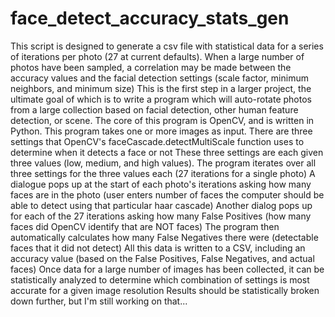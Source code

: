 # face_detect_accuracy_stats_gen
This script is designed to generate a csv file with statistical data for a series of iterations per photo (27 at current defaults). When a large number of photos have been sampled, a correlation may be made between the accuracy values and the facial detection settings (scale factor, minimum neighbors, and minimum size)
This is the first step in a larger project, the ultimate goal of which is to write a program which will auto-rotate photos from a large collection based on facial detection, other human feature detection, or scene.
The core of this program is OpenCV, and is written in Python.
This program takes one or more images as input. There are three settings that OpenCV's faceCascade.detectMultiScale function uses to determine when it detects a face or not
These three settings are each given three values (low, medium, and high values). The program iterates over all three settings for the three values each (27 iterations for a single photo)
A dialogue pops up at the start of each photo's iterations asking how many faces are in the photo (user enters number of faces the computer should be able to detect using that particular haar cascade)
Another dialog pops up for each of the 27 iterations asking how many False Positives (how many faces did OpenCV identify that are NOT faces)
The program then automatically calculates how many False Negatives there were (detectable faces that it did not detect)
All this data is written to a CSV, including an accuracy value (based on the False Positives, False Negatives, and actual faces)
Once data for a large number of images has been collected, it can be statistically analyzed to determine which combination of settings is most accurate for a given image resolution
Results should be statistically broken down further, but I'm still working on that...
